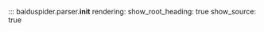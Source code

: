 ::: baiduspider.parser.__init__
    rendering:
      show_root_heading: true
      show_source: true